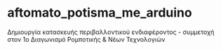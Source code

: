 # aftomato_potisma_me_arduino
Δημιουργία κατασκευής περιβαλλοντικού ενδιαφέροντος - συμμετοχή στον 1ο Διαγωνισμό Ρομποτικής &amp; Νέων Τεχνολογιών
